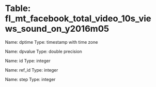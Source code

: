 Table: fl_mt_facebook_total_video_10s_views_sound_on_y2016m05
=============================================================

Name: dptime
Type: timestamp with time zone

Name: dpvalue
Type: double precision

Name: id
Type: integer

Name: ref_id
Type: integer

Name: step
Type: integer

